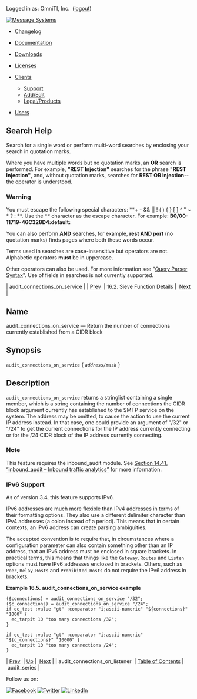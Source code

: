 Logged in as: OmniTI, Inc.  ([logout](https://support.messagesystems.com/logout.php))

[![Message Systems](https://support.messagesystems.com/images/ms-white205.png)](https://support.messagesystems.com/start.php) 

*   [Changelog](https://support.messagesystems.com/start.php?show=changelog)
*   [Documentation](https://support.messagesystems.com/docs/)
*   [Downloads](https://support.messagesystems.com/start.php)

*   [Licenses](https://support.messagesystems.com/license_summary.php)
*   <a href="">Clients</a>
    *   [Support](https://support.messagesystems.com/cs.php)
    *   [Add/Edit](https://support.messagesystems.com/edit_client.php)
    *   [Legal/Products](https://support.messagesystems.com/edit_products.php)
*   [Users](https://support.messagesystems.com/edit_customer.php)

## Search Help

Search for a single word or perform multi-word searches by enclosing your search in quotation marks.

Where you have multiple words but no quotation marks, an **OR** search is performed. For example, **"REST Injection"** searches for the phrase **"REST Injection"**, and, without quotation marks, searches for **REST OR Injection**--the operator is understood.

### Warning

You must escape the following special characters: **+ - && || ! ( ) { } [ ] ^ " ~ * ? : \**. Use the **\** character as the escape character. For example: **B0/00-11719-46C328D4\:default\:**

You can also perform **AND** searches, for example, **rest AND port** (no quotation marks) finds pages where both these words occur.

Terms used in searches are case-insensitive but operators are not. Alphabetic operators **must** be in uppercase.

Other operators can also be used. For more information see "[Query Parser Syntax](https://lucene.apache.org/core/old_versioned_docs/versions/3_0_0/queryparsersyntax.html)". Use of fields in searches is not currently supported.

| audit_connections_on_service |
| [Prev](sieve.ref.audit_connections_on_listener.php)  | 16.2. Sieve Function Details |  [Next](sieve.ref.audit_series.php) |

<a name="sieve.ref.audit_connections_on_service"></a>
## Name

audit_connections_on_service — Return the number of connections currently established from a CIDR block

## Synopsis

`audit_connections_on_service` { *`address/mask`* }

<a name="idp28618752"></a>
## Description

`audit_connections_on_service` returns a stringlist containing a single member, which is a string containing the number of connections the CIDR block argument currently has established to the SMTP service on the system. The address may be omitted, to cause the action to use the current IP address instead. In that case, one could provide an argument of "/32" or "/24" to get the current connections for the IP address currently connecting or for the /24 CIDR block of the IP address currently connecting.

### Note

This feature requires the inbound_audit module. See [Section 14.41, “inbound_audit – Inbound traffic analytics”](modules.inbound_audit.php "14.41. inbound_audit – Inbound traffic analytics") for more information.

### IPv6 Support

As of version 3.4, this feature supports IPv6.

IPv6 addresses are much more flexible than IPv4 addresses in terms of their formatting options. They also use a different delimiter character than IPv4 addresses (a colon instead of a period). This means that in certain contexts, an IPv6 address can create parsing ambiguities.

The accepted convention is to require that, in circumstances where a configuration parameter can also contain something other than an IP address, that an IPv6 address must be enclosed in square brackets. In practical terms, this means that things like the `Gateway`, `Routes` and `Listen` options must have IPv6 addresses enclosed in brackets. Others, such as `Peer`, `Relay_Hosts` and `Prohibited_Hosts` do not require the IPv6 address in brackets.

<a name="example.audit_connections_on_service"></a>

**Example 16.5. audit_connections_on_service example**

```
($connections) = audit_connections_on_service "/32";
($c_connections) = audit_connections_on_service "/24";
if ec_test :value "gt" :comparator "i;ascii-numeric" "${connections}" "1000" {
  ec_tarpit 10 "too many connections /32";
}

if ec_test :value "gt" :comparator "i;ascii-numeric" "${c_connections}" "10000" {
  ec_tarpit 10 "too many connections /24";
}
```

| [Prev](sieve.ref.audit_connections_on_listener.php)  | [Up](sieve.ref.files.php) |  [Next](sieve.ref.audit_series.php) |
| audit_connections_on_listener  | [Table of Contents](index.php) |  audit_series |

Follow us on:

[![Facebook](https://support.messagesystems.com/images/icon-facebook.png)](http://www.facebook.com/messagesystems) [![Twitter](https://support.messagesystems.com/images/icon-twitter.png)](http://twitter.com/#!/MessageSystems) [![LinkedIn](https://support.messagesystems.com/images/icon-linkedin.png)](http://www.linkedin.com/company/message-systems)